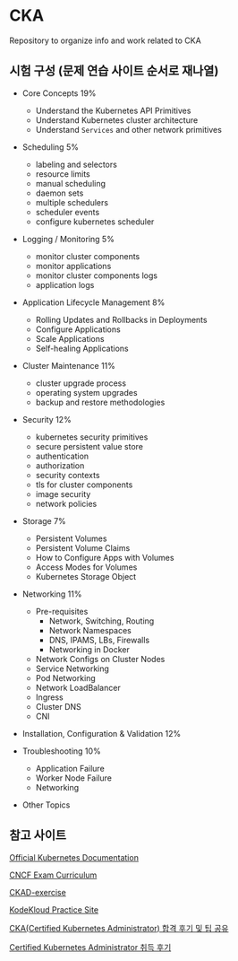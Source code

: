# CKA
Repository to organize info and work related to CKA

## 시험 구성 (문제 연습 사이트 순서로 재나열)

- Core Concepts 19%
  + Understand the Kubernetes API Primitives
  + Understand Kubernetes cluster architecture
  + Understand `Services` and other network primitives
  
- Scheduling 5%
  + labeling and selectors
  + resource limits
  + manual scheduling
  + daemon sets
  + multiple schedulers
  + scheduler events
  + configure kubernetes scheduler
  
- Logging / Monitoring 5%
  + monitor cluster components
  + monitor applications
  + monitor cluster components logs
  + application logs
  
- Application Lifecycle Management 8%
  + Rolling Updates and Rollbacks in Deployments
  + Configure Applications
  + Scale Applications
  + Self-healing Applications
  
- Cluster Maintenance 11%
  + cluster upgrade process
  + operating system upgrades
  + backup and restore methodologies
  
- Security 12%
  + kubernetes security primitives
  + secure persistent value store
  + authentication
  + authorization
  + security contexts
  + tls for cluster components
  + image security
  + network policies
  
- Storage 7%
  + Persistent Volumes
  + Persistent Volume Claims
  + How to Configure Apps with Volumes
  + Access Modes for Volumes
  + Kubernetes Storage Object
- Networking 11%
  + Pre-requisites
      - Network, Switching, Routing
      - Network Namespaces
      - DNS, IPAMS, LBs, Firewalls
      - Networking in Docker
  + Network Configs on Cluster Nodes
  + Service Networking
  + Pod Networking
  + Network LoadBalancer
  + Ingress
  + Cluster DNS
  + CNI    
- Installation, Configuration & Validation 12%
- Troubleshooting 10%
  + Application Failure
  + Worker Node Failure
  + Networking
- Other Topics

## 참고 사이트

[Official Kubernetes Documentation](https://kubernetes.io/)

[CNCF Exam Curriculum](https://github.com/cncf/curriculum)

[CKAD-exercise](https://github.com/dgkanatsios/CKAD-exercises)

[KodeKloud Practice Site](https://kodekloud.com/courses/certified-kubernetes-administrator-with-practice-tests/lectures/9816569)

[CKA(Certified Kubernetes Administrator) 합격 후기 및 팁 공유](https://blog.dudaji.com/kubernetes/2019/06/24/cka-acceptance-review-soonbee.html)

[Certified Kubernetes Administrator 취득 후기](https://coffeewhale.com/kubernetes/cka/2019/01/13/cak/)
